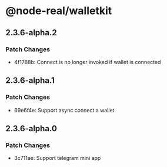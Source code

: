 # @node-real/walletkit

## 2.3.6-alpha.2

### Patch Changes

- 4f1788b: Connect is no longer invoked if wallet is connected

## 2.3.6-alpha.1

### Patch Changes

- 69e6f4e: Support async connect a wallet

## 2.3.6-alpha.0

### Patch Changes

- 3c711ae: Support telegram mini app
